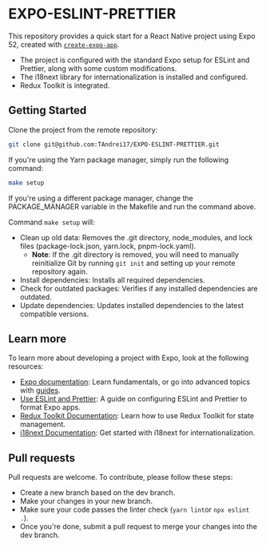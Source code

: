 # EXPO-ESLINT-PRETTIER

This repository provides a quick start for a React Native project using Expo 52, created with
[`create-expo-app`](https://www.npmjs.com/package/create-expo-app).

- The project is configured with the standard Expo setup for ESLint and Prettier, along with some custom modifications.
- The i18next library for internationalization is installed and configured.
- Redux Toolkit is integrated.

## Getting Started

Clone the project from the remote repository:

```bash
git clone git@github.com:TAndrei17/EXPO-ESLINT-PRETTIER.git
```

If you're using the Yarn package manager, simply run the following command:

```bash
make setup
```

If you're using a different package manager, change the PACKAGE_MANAGER variable in the Makefile and run the command above.

Command `make setup` will:

- Clean up old data: Removes the .git directory, node_modules, and lock files (package-lock.json, yarn.lock, pnpm-lock.yaml).
  - **Note**: If the .git directory is removed, you will need to manually reinitialize Git by running `git init` and setting up your remote repository again.
- Install dependencies: Installs all required dependencies.
- Check for outdated packages: Verifies if any installed dependencies are outdated.
- Update dependencies: Updates installed dependencies to the latest compatible versions.

## Learn more

To learn more about developing a project with Expo, look at the following resources:

- [Expo documentation](https://docs.expo.dev/): Learn fundamentals, or go into advanced topics with [guides](https://docs.expo.dev/guides).
- [Use ESLint and Prettier](https://docs.expo.dev/guides/using-eslint/): A guide on configuring ESLint and Prettier to format Expo apps.
- [Redux Toolkit Documentation](https://redux-toolkit.js.org/): Learn how to use Redux Toolkit for state management.
- [i18next Documentation](https://www.i18next.com/overview/getting-started): Get started with i18next for internationalization.

## Pull requests

Pull requests are welcome. To contribute, please follow these steps:

- Create a new branch based on the dev branch.
- Make your changes in your new branch.
- Make sure your code passes the linter check (`yarn lint`or `npx eslint .`).
- Once you're done, submit a pull request to merge your changes into the dev branch.
